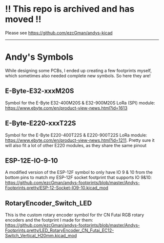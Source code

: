 # !! This repo is archived and has moved !!
Please see https://github.com/ezcGman/andys-kicad

---

# Andy's Symbols
While designing some PCBs, I ended up creating a few footprints myself, which sometimes also needed complete new symbols. So here they are!

## E-Byte-E32-xxxM20S
Symbol for the E-Byte E32-400M20S & E32-900M20S LoRa (SPI) module: https://www.ebyte.com/en/product-view-news.html?id=1613

## E-Byte-E220-xxxT22S
Symbol for the E-Byte E220-400T22S & E220-900T22S LoRa module: https://www.ebyte.com/en/product-view-news.html?id=1211. Pretty sure it will also fit a lot of other E220 modules, as they share the same pinout

## ESP-12E-IO-9-10
A modified version of the ESP-12F symbol to only have IO 9 & 10 from the bottom pins to match my ESP-12F socket footprint that supports IO 9&10: https://github.com/ezcGman/andys-footprints/blob/master/Andys-Footprints.pretty/ESP-12-Socket-IO9-10.kicad_mod

## RotaryEncoder_Switch_LED
This is the custom rotary encoder symbol for thr CN Futai RGB rotary encoders and the footprint I made for them: https://github.com/ezcGman/andys-footprints/blob/master/Andys-Footprints.pretty/LED_RotaryEncoder_CN_Futai_EC12-Switch_Vertical_H20mm.kicad_mod
